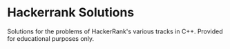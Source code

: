 # Hackerrank Solutions
Solutions for the problems of HackerRank's various tracks in C++. Provided for educational purposes only.
